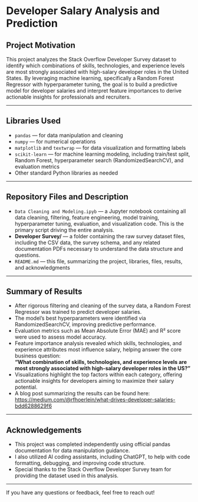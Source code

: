 # Developer Salary Analysis and Prediction

## Project Motivation

This project analyzes the Stack Overflow Developer Survey dataset to identify which combinations of skills, technologies, and experience levels are most strongly associated with high-salary developer roles in the United States. By leveraging machine learning, specifically a Random Forest Regressor with hyperparameter tuning, the goal is to build a predictive model for developer salaries and interpret feature importances to derive actionable insights for professionals and recruiters.

---

## Libraries Used

- `pandas` — for data manipulation and cleaning  
- `numpy` — for numerical operations  
- `matplotlib` and `textwrap` — for data visualization and formatting labels  
- `scikit-learn` — for machine learning modeling, including train/test split, Random Forest, hyperparameter search (RandomizedSearchCV), and evaluation metrics  
- Other standard Python libraries as needed  

---

## Repository Files and Description

- `Data Cleaning and Modeling.ipyb` — a Jupyter notebook containing all data cleaning, filtering, feature engineering, model training, hyperparameter tuning, evaluation, and visualization code. This is the primary script driving the entire analysis.
- **Developer Survey/** — a folder containing the raw survey dataset files, including the CSV data, the survey schema, and any related documentation PDFs necessary to understand the data structure and questions.
- `README.md` — this file, summarizing the project, libraries, files, results, and acknowledgments 


---

## Summary of Results

- After rigorous filtering and cleaning of the survey data, a Random Forest Regressor was trained to predict developer salaries.  
- The model’s best hyperparameters were identified via RandomizedSearchCV, improving predictive performance.  
- Evaluation metrics such as Mean Absolute Error (MAE) and R² score were used to assess model accuracy.  
- Feature importance analysis revealed which skills, technologies, and experience attributes most influence salary, helping answer the core business question:  
  **“What combination of skills, technologies, and experience levels are most strongly associated with high-salary developer roles in the US?”**  
- Visualizations highlight the top factors within each category, offering actionable insights for developers aiming to maximize their salary potential.  
- A blog post summarizing the results can be found here: https://medium.com/@rfhoerlein/what-drives-developer-salaries-bdd6288629f6

---

## Acknowledgements

- This project was completed independently using official pandas documentation for data manipulation guidance.  
- I also utilized AI coding assistants, including ChatGPT, to help with code formatting, debugging, and improving code structure.   
- Special thanks to the Stack Overflow Developer Survey team for providing the dataset used in this analysis.

---

If you have any questions or feedback, feel free to reach out!
